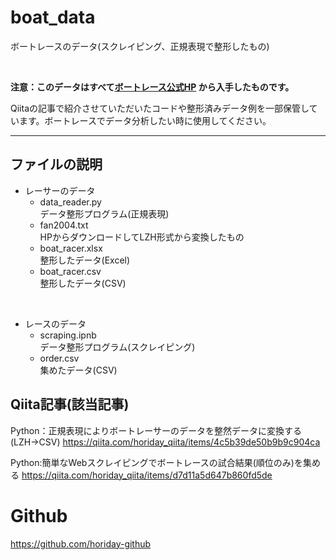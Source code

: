# boat_data
ボートレースのデータ(スクレイピング、正規表現で整形したもの)

<br>

**注意：このデータはすべて[ボートレース公式HP](https://www.boatrace.jp/) から入手したものです。**  

Qiitaの記事で紹介させていただいたコードや整形済みデータ例を一部保管しています。ボートレースでデータ分析したい時に使用してください。

***

## ファイルの説明


* レーサーのデータ
  * data_reader.py <br> データ整形プログラム(正規表現)
  * fan2004.txt  <br>HPからダウンロードしてLZH形式から変換したもの
  * boat_racer.xlsx  <br>整形したデータ(Excel)
  * boat_racer.csv  <br>整形したデータ(CSV)


<br>


* レースのデータ
  * scraping.ipnb  <br>データ整形プログラム(スクレイピング)
  * order.csv  <br>集めたデータ(CSV)



## Qiita記事(該当記事)

Python：正規表現によりボートレーサーのデータを整然データに変換する(LZH→CSV)
https://qiita.com/horiday_qiita/items/4c5b39de50b9b9c904ca

Python:簡単なWebスクレイピングでボートレースの試合結果(順位のみ)を集める
https://qiita.com/horiday_qiita/items/d7d11a5d647b860fd5de


# Github
https://github.com/horiday-github

